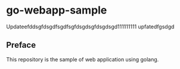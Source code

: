 # go-webapp-sample


Updateefddsgfdsgdfsgdfsgfdsgdsgfdsgdsgd111111111
upfatedfgsdgd
## Preface
This repository is the sample of web application using golang.
